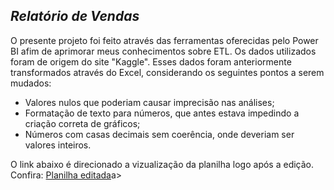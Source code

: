 <h2><i>Relatório de Vendas</i></h2> 
O presente projeto foi feito através das ferramentas oferecidas pelo Power BI afim de aprimorar meus conhecimentos sobre ETL. Os dados utilizados foram de origem do site "Kaggle".
Esses dados foram anteriormente transformados através do Excel, considerando os seguintes pontos a serem mudados:
<ul>
  <li> Valores nulos que poderiam causar imprecisão nas análises;</li>
  <li> Formatação de texto para números, que antes estava impedindo a criação correta de gráficos;</li>
  <li> Números com casas decimais sem coerência, onde deveriam ser valores inteiros.</li>
</ul>
O link abaixo é direcionado a vizualização da planilha logo após a edição. Confira: <a href='https://organizacaomogiana-my.sharepoint.com/:x:/g/personal/11241504556_alunos_umc_br/ET0svrUDTN1Ms0GhdOkp9H8BeGLA7nSkkTs9dfZJcDFIFg?e=PtegOY'>Planilha editada</a>a></a>
